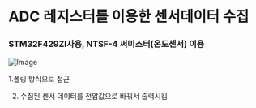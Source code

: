 # ADC 레지스터를 이용한 센서데이터 수집

### STM32F429ZI사용, NTSF-4 써미스터(온도센서) 이용

![Image](https://github.com/user-attachments/assets/3e6ddac2-df71-4f5e-b22f-171de6bc212c)

1.폴링 방식으로 접근

2. 수집된 센서 데이터를 전압값으로 바꿔서 출력시킴
